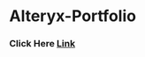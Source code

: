 # Alteryx-Portfolio
### Click Here [Link](https://medium.com/@shrutingr001/alteryx-series-part-i-analytic-apps-ca79d4e30400)
